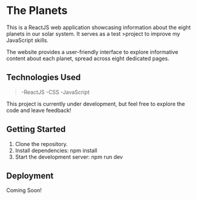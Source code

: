 # The Planets

This is a ReactJS web application showcasing information about the eight planets in our solar system. It serves as a test >project to improve my JavaScript skills.

The website provides a user-friendly interface to explore informative content about each planet, spread across eight dedicated pages.

## Technologies Used

>-ReactJS
>-CSS
>-JavaScript

This project is currently under development, but feel free to explore the code and leave feedback!

## Getting Started

1. Clone the repository.
2. Install dependencies: npm install
3. Start the development server: npm run dev

## Deployment 

Coming Soon!
